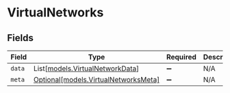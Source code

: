 # VirtualNetworks


## Fields

| Field                                                                    | Type                                                                     | Required                                                                 | Description                                                              |
| ------------------------------------------------------------------------ | ------------------------------------------------------------------------ | ------------------------------------------------------------------------ | ------------------------------------------------------------------------ |
| `data`                                                                   | List[[models.VirtualNetworkData](../models/virtualnetworkdata.md)]       | :heavy_minus_sign:                                                       | N/A                                                                      |
| `meta`                                                                   | [Optional[models.VirtualNetworksMeta]](../models/virtualnetworksmeta.md) | :heavy_minus_sign:                                                       | N/A                                                                      |